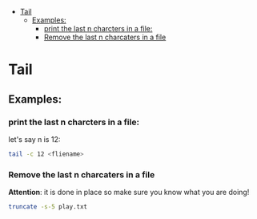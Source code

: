<!--ts-->
   * [Tail](#tail)
      * [Examples:](#examples)
         * [print the last n charcters in a file:](#print-the-last-n-charcters-in-a-file)
         * [Remove the last n charcaters in a file](#remove-the-last-n-charcaters-in-a-file)

<!-- Added by: gil_diy, at: 2019-07-15T11:04+03:00 -->

<!--te-->

# Tail

## Examples:
### print the last n charcters in a file:

let's say n is 12:

```bash
tail -c 12 <fliename>
```
### Remove the last n charcaters in a file

**Attention**: it is done in place so make sure you know what you are doing!

```bash
truncate -s-5 play.txt
```


